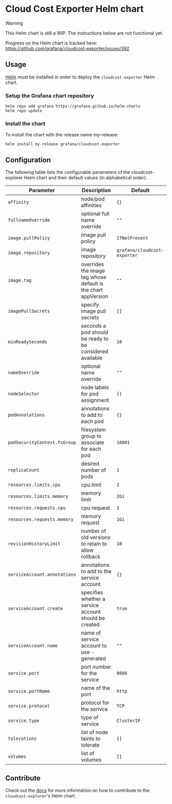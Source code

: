 # Cloud Cost Exporter Helm chart

> [!WARNING]
> This Helm chart is still a WIP.
> The instructions below are not functional yet.
>
> Progress on the Helm chart is tracked here: https://github.com/grafana/cloudcost-exporter/issues/392

## Usage

[Helm](https://helm.sh/) must be installed in order to deploy the `cloudcost-exporter` Helm chart.

### Setup the Grafana chart repository

```console
helm repo add grafana https://grafana.github.io/helm-charts
helm repo update
```

### Install the chart

To install the chart with the release name my-release:

```console
helm install my-release grafana/cloudcost-exporter
```

## Configuration

The following table lists the configurable parameters of the cloudcost-explorer Helm chart and their default values (in alphabetical order).

Parameter | Description | Default
--- | --- | ---
`affinity` | node/pod affinities | `{}`
`fullnameOverride` | optional full name override | `""`
`image.pullPolicy` | image pull policy | `IfNotPresent`
`image.repository` | image repository | `grafana/cloudcost-exporter`
`image.tag` | overrides the image tag whose default is the chart appVersion | `""`
`imagePullSecrets` | specify image pull secrets | `[]`
`minReadySeconds` |  seconds a pod should be ready to be considered available  | `10`
`nameOverride` | optional name override | `""`
`nodeSelector` | node labels for pod assignment  | `{}`
`podAnnotations` | annotations to add to each pod | `{}`
`podSecurityContext.fsGroup` | filesystem group to associate for each pod | `10001`
`replicaCount` | desired number of pods | `1` |
`resources.limits.cpu` | cpu limit | `2`
`resources.limits.memory` | memory limit | `2Gi`
`resources.requests.cpu` | cpu request | `1`
`resources.requests.memory` | memory request | `1Gi`
`revisionHistoryLimit` | number of old versions to retain to allow rollback | `10`
`serviceAccount.annotations` | annotations to add to the service account | `{}`
`serviceAccount.create` | specifies whether a service account should be created | `true`
`serviceAccount.name` | name of service account to use - generated | `""`
`service.port` | port number for the service | `8080`
`service.portName` | name of the port | `http`
`service.protocol` | protocol for the serivce | `TCP`
`service.type` | type of service | `ClusterIP`
`tolerations` | list of node taints to tolerate | `[]`
`volumes` | list of volumes | `[]`

## Contribute

Check out the [docs](../../../docs/contribute/releases.md#helm-chart) for more information on how to contribute to the `cloudcost-explorer`'s Helm chart.
